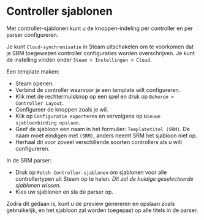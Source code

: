 # Controller sjablonen
Met controller-sjablonen kunt u de knoppen-indeling per controller en per parser configureren.

Je kunt `Cloud-synchronisatie` in Steam uitschakelen om te voorkomen dat je SRM toegewezen controller configuraties worden overschrijven. Je kunt de instelling vinden onder `Steam > Instellingen > Cloud`.

Een template maken:
* Steam openen.
* Verbind de controller waarvoor je een template wilt configureren.
* Klik met de rechtermuisknop op een spel en druk op `Beheren > Controller Layout`.
* Configureer de knoppen zoals je wil.
* Klik op `Configuratie exporteren` en vervolgens op `Nieuwe sjabloonbinding opslaan`.
* Geef de sjabloon een naam in het formulier: `Templatetitel (SRM)`. De naam moet eindigen met `(SRM)`, anders neemt SRM het sjabloon niet op.
* Herhaal dit voor zoveel verschillende soorten controllers als u wilt configureren.

In de SRM parser:
* Druk op `Fetch Controller-sjablonen` om sjablonen voor alle controllertypen uit Steam op te halen. *Dit zal de huidige geselecteerde sjablonen wissen.*
* Kies uw sjablonen en sla de parser op.

Zodra dit gedaan is, kunt u de preview genereren en opslaan zoals gebruikelijk, en het sjabloon zal worden toegepast op alle titels in de parser.


